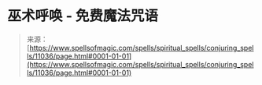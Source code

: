 <!--yml

category: 未分类

date: 2024-06-12 18:48:00

-->

# 巫术呼唤 - 免费魔法咒语

> 来源：[https://www.spellsofmagic.com/spells/spiritual_spells/conjuring_spells/11036/page.html#0001-01-01](https://www.spellsofmagic.com/spells/spiritual_spells/conjuring_spells/11036/page.html#0001-01-01)
